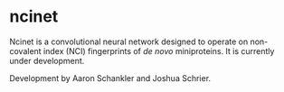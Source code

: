 # ncinet

Ncinet is a convolutional neural network designed to operate on non-covalent
index (NCI) fingerprints of _de novo_ miniproteins. It is currently under
development.

Development by Aaron Schankler and Joshua Schrier.